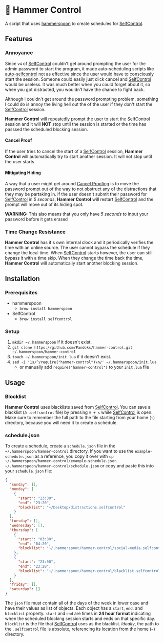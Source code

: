 # 🔨 Hammer Control

A script that uses [hammerspoon](https://github.com/Hammerspoon/hammerspoon) to create schedules
for [SelfControl](https://github.com/SelfControlApp/selfcontrol).

## Features

### Annoyance

Since `v4` of [SelfControl](https://github.com/SelfControlApp/selfcontrol) couldn't get around
prompting the user for the admin password to start the program, it made auto-scheduling scripts
like [auto-selfcontrol](https://github.com/andreasgrill/auto-selfcontrol) not as effective since
the user would have to consciously start the session. Someone could easily just click cancel and
[SelfControl](https://github.com/SelfControlApp/selfcontrol) would be useless. It was much better
when you could forget about it, so when you got distracted, you wouldn't have the chance to fight
back.

Although I couldn't get around the password prompting problem, something I could do is annoy the
living hell out the of the user if they don't start the
[SelfControl](https://github.com/SelfControlApp/selfcontrol) session.

**Hammer Control** will repeatedly prompt the user to start the
[SelfControl](https://github.com/SelfControlApp/selfcontrol) session and it will **NOT** stop until
the session is started or the time has passsed the scheduled blocking session.

#### Cancel Proof

If the user tries to cancel the start of a
[SelfControl](https://github.com/SelfControlApp/selfcontrol) session, **Hammer Control** will
automatically try to start another session. It will not stop until the user starts.

#### Mitigating Hiding

A way that a user might get around [Cancel Proofing](#cancel-proof) is to move the password prompt
out of the way to not obstruct any of the distractions that they may be partaking in. If the user
doesn't submit their password for [SelfControl](https://github.com/SelfControlApp/selfcontrol)
in _5 seconds_, **Hammer Control** will restart
[SelfControl](https://github.com/SelfControlApp/selfcontrol) and the prompt will move out of its
hiding spot.

**WARNING:** This also means that you only have _5 seconds_ to input your password before it gets
erased

### Time Change Resistance

**Hammer Control** has it's own internal clock and it periodically verifies the time with an online
source. The user cannot bypass the schedule if they change the local time. When
[SelfControl](https://github.com/SelfControlApp/selfcontrol) starts however, the user can still
bypass it with a time skip. When they change the time back the time, **Hammer Control** will
automatically start another blocking session.

## Installation

### Prerequisites

- hammerspoon
  - `brew install hammerspoon`
- SelfControl
  - `brew install selfcontrol`

### Setup

1. `mkdir ~/.hammerspoon` if it doesn't exist.
1. `git clone https://github.com/Pandoks/hammer-control.git ~/.hammerspoon/hammer-control`
1. `touch ~/.hammerspoon/init.lua` if it doesn't exist.
1. `sed -i '1s/^/require("hammer-control")\n/' ~/.hammerspoon/init.lua`
   - or manually add `require("hammer-control")` to your `init.lua` file

## Usage

### Blocklist

**Hammer Control** uses blacklists saved from
[SelfControl](https://github.com/SelfControlApp/selfcontrol). You can save a blacklist
(a `.selfcontrol` file) by pressing `⌘ + s` while
[SelfControl](https://github.com/SelfControlApp/selfcontrol) is open. Make sure to remember the
full path to the file starting from your home (`~`) directory, because you will need it to
create a schedule.

### schedule.json

To create a schedule, create a `schedule.json` file in the `~/.hammerspoon/hammer-control`
directory. If you want to use the `example-schedule.json` as a reference, you copy it over with
`cp ~/.hammerspoon/hammer-control/example-schedule.json ~/.hammerspoon/hammer-control/schedule.json`
or copy and paste this into your `schedule.json` file:

```json
{
  "sunday": [],
  "monday": [
    {
      "start": "23:00",
      "end": "23:20",
      "blocklist": "~/Desktop/distractions.selfcontrol"
    }
  ],
  "tuesday": [],
  "wednesday": [],
  "thursday": [
    {
      "start": "03:00",
      "end": "04:20",
      "blocklist": "~/.hammerspoon/hammer-control/social-media.selfcontrol"
    },
    {
      "start": "23:00",
      "end": "23:20",
      "blocklist": "~/.hammerspoon/hammer-control/blacklist.selfcontrol"
    }
  ],
  "friday": [],
  "saturday": []
}
```

The `json` file must contain all of the days of the week in lower case and have their values as
list of objects. Each object has a `start`, `end`, and `blocklist` property. `start` and `end` are
times in **24 hour format** indicating when the scheduled blocking session starts and ends on that
specific day. `blocklist` is the file that [SelfControl](https://github.com/SelfControlApp/selfcontrol)
uses as the blacklist. _Ideally_, the path to the `.selfcontrol` file is absolute, referencing its
location from the home (`~`) directory.
